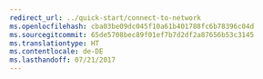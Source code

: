 ```yaml
---
redirect_url: ../quick-start/connect-to-network
ms.openlocfilehash: cba03be09dc045f10a61b401788fc6b78396c04d
ms.sourcegitcommit: 65de5708bec89f01ef7b7d2df2a87656b53c3145
ms.translationtype: HT
ms.contentlocale: de-DE
ms.lasthandoff: 07/21/2017
---
```

